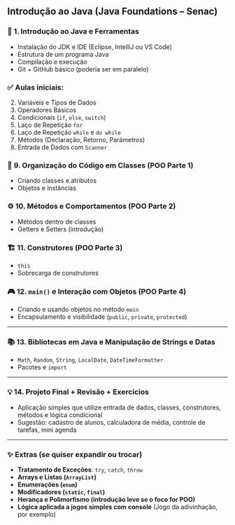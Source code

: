 ## Introdução ao Java (Java Foundations – Senac)

### 🔢 **1. Introdução ao Java e Ferramentas**

* Instalação do JDK e IDE (Eclipse, IntelliJ ou VS Code)
* Estrutura de um programa Java
* Compilação e execução
* Git + GitHub básico (poderia ser em paralelo)

### ✅ Aulas iniciais:

2. Variáveis e Tipos de Dados
3. Operadores Básicos
4. Condicionais (`if`, `else`, `switch`)
5. Laço de Repetição `for`
6. Laço de Repetição `while` e `do while`
7. Métodos (Declaração, Retorno, Parâmetros)
8. Entrada de Dados com `Scanner`

### 🧱 **9. Organização do Código em Classes (POO Parte 1)**

* Criando classes e atributos
* Objetos e instâncias

### ⚙️ **10. Métodos e Comportamentos (POO Parte 2)**

* Métodos dentro de classes
* Getters e Setters (introdução)

### 🏗️ **11. Construtores (POO Parte 3)**

* `this`
* Sobrecarga de construtores

### 🎮 **12. `main()` e Interação com Objetos (POO Parte 4)**

* Criando e usando objetos no método `main`
* Encapsulamento e visibilidade (`public`, `private`, `protected`)

---

### 📚 **13. Bibliotecas em Java e Manipulação de Strings e Datas**

* `Math`, `Random`, `String`, `LocalDate`, `DateTimeFormatter`
* Pacotes e `import`

---

### 💡 **14. Projeto Final + Revisão + Exercícios**

* Aplicação simples que utilize entrada de dados, classes, construtores, métodos e lógica condicional
* Sugestão: cadastro de alunos, calculadora de média, controle de tarefas, mini agenda

---

### ✨ Extras (se quiser expandir ou trocar)

* **Tratamento de Exceções**: `try`, `catch`, `throw`
* **Arrays e Listas (`ArrayList`)**
* **Enumerações (`enum`)**
* **Modificadores (`static`, `final`)**
* **Herança e Polimorfismo (introdução leve se o foco for POO)**
* **Lógica aplicada a jogos simples com console** (Jogo da adivinhação, por exemplo)
